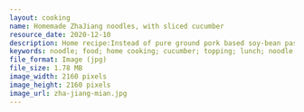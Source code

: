```yaml
---
layout: cooking
name: Homemade ZhaJiang noodles, with sliced cucumber
resource_date: 2020-12-10
description: Home recipe:Instead of pure ground pork based soy-bean paste, I used ground beef and added eggs for light taste, sliced cucumber added extra crunchy texture and fresh taste.
keywords: noodle; food; home cooking; cucumber; topping; lunch; noodle dish
file_format: Image (jpg)
file_size: 1.78 MB
image_width: 2160 pixels
image_height: 2160 pixels
image_url: zha-jiang-mian.jpg
---
```


